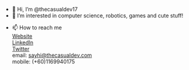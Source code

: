 - 👋 Hi, I’m @thecasualdev17
- 👀 I’m interested in computer science, robotics, games and cute stuff!  
<!---
- 🌱 I’m currently learning 
- 💞️ I’m looking to collaborate on ...
--->
- 📫 How to reach me  
     [Website](http://www.thecasualdev.com/)  
     [LinkedIn](https://www.linkedin.com/in/rondace)  
     [Twitter](https://twitter.com/the_casual_dev)  
     email:   sayhi@thecasualdev.com  
     mobile:  (+60)1169940175

<!---
thecasualdev17/thecasualdev17 is a ✨ special ✨ repository because its `README.md` (this file) appears on your GitHub profile.
You can click the Preview link to take a look at your changes.
--->
